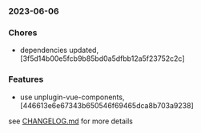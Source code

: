 ### 2023-06-06

### Chores
+ dependencies updated, [3f5d14b00e5fcb9b85bd0a5dfbb12a5f23752c2c]

### Features
+ use unplugin-vue-components, [446613e6e67343b650546f69465dca8b703a9238]

see <a href='https://github.com/mrjackwills/belugasnooze_vue/blob/main/CHANGELOG.md'>CHANGELOG.md</a> for more details
